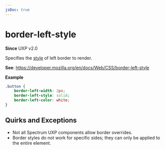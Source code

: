 ```yaml
---
jsDoc: true
---
```

# border-left-style

**Since**  UXP v2.0

Specifies the [style](../border-style/) of left border to render.

**See**: https://developer.mozilla.org/en/docs/Web/CSS/border-left-style  

**Example**

```css
.button {
    border-left-width: 2px;
    border-left-style: solid;
    border-left-color: white;
}
```

## Quirks and Exceptions

* Not all Spectrum UXP components allow border overrides.
* Border styles do not work for specific sides; they can only be applied to the entire element.